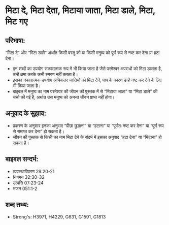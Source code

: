 # मिटा दे, मिटा देता, मिटाया जाता, मिटा डाले, मिटा, मिट गए #

## परिभाषा: ##

“मिटा दे” और “मिटा डाले” अर्थात किसी वस्तु को या किसी मनुष्य को पूर्ण रूप से नष्ट कर देना या हटा देना।

* इन शब्दों का उपयोग सकारात्मक रूप में भी किया जाता है जैसे परमेश्वर अपराधों को मिटा डालता है, उन्हें क्षमा करके कभी स्मरण नहीं करता है।
* इसका नकारात्मक उपयोग अधिकतर जातियों को मिटा देने, पाप के कारण उन्हें नष्ट कर देने के लिए भी किया जाता है।
* बाइबल में मनुष्य का नाम परमेश्वर की जीवन की पुस्तक में से “मिटाया जाता” या “मिटा डाले” की चर्चा की गई है, अर्थात उस मनुष्य को अनन्त जीवन प्राप्त नहीं होगा।

## अनुवाद के सुझाव: ##

* प्रकरण के अनुसार इनका अनुवाद “पीछा छुड़ाना” या “हटाना” या “पूर्णतः नष्ट कर देना” या “पूर्ण रूप से समाप्त कर देना” हो सकता है।
* जीवन की पुस्तक से किसी का नाम मिटा देने के संदर्भ में इसका अनुवाद “हटा देना” या “मिटाना” हो सकता है।

## बाइबल सन्दर्भ: ##

* व्यवस्थाविवरण 29:20-21
* निर्गमन 32:30-32
* उत्पत्ति 07:23-24
* भजन 051:1-2

## शब्द तथ्य: ##

* Strong's: H3971, H4229, G631, G1591, G1813
